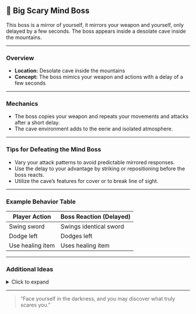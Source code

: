 ## 🗿 Big Scary Mind Boss

This boss is a mirror of yourself, it mirrors your weapon and yourself, only delayed by a few seconds. The boss appears inside a desolate cave inside the mountains.

---

### Overview

- **Location:** Desolate cave inside the mountains
- **Concept:** The boss mimics your weapon and actions with a delay of a few seconds

---

### Mechanics

- The boss copies your weapon and repeats your movements and attacks after a short delay.
- The cave environment adds to the eerie and isolated atmosphere.

---

### Tips for Defeating the Mind Boss

- Vary your attack patterns to avoid predictable mirrored responses.
- Use the delay to your advantage by striking or repositioning before the boss reacts.
- Utilize the cave’s features for cover or to break line of sight.

---

### Example Behavior Table

| Player Action      | Boss Reaction (Delayed) |
|--------------------|-------------------------|
| Swing sword        | Swings identical sword  |
| Dodge left         | Dodges left             |
| Use healing item   | Uses healing item       |

---

### Additional Ideas

<details>
<summary>Click to expand</summary>

- Phase Two: Boss shortens delay or gains new mirrored abilities.  
- Visual Effects: Add shimmering or distorted mirror visuals.  
- Lore: The boss represents the protagonist’s inner fears or regrets.

</details>

---

> “Face yourself in the darkness, and you may discover what truly scares you.”
